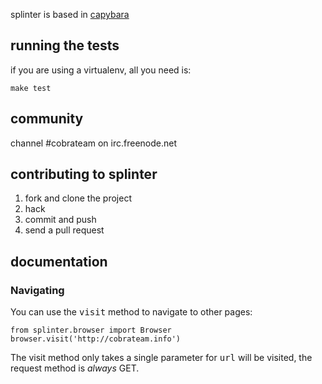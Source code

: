 splinter is based in [capybara](http://github.com/jnicklas/capybara)



## running the tests

if you are using a virtualenv, all you need is:

    make test

## community

channel #cobrateam on irc.freenode.net

## contributing to splinter

1. fork and clone the project
2. hack
3. commit and push
4. send a pull request

## documentation

### Navigating

You can use the <tt>visit</tt> method to navigate to other pages:
    
    from splinter.browser import Browser
    browser.visit('http://cobrateam.info')

The visit method only takes a single parameter for <tt>url</tt> will be visited, the request method is *always*
GET.